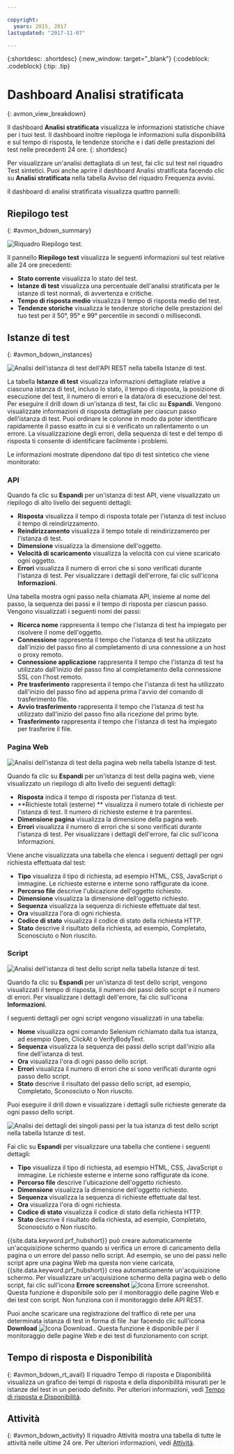 ```yaml
---

copyright:
  years: 2015, 2017
lastupdated: "2017-11-07"

---
```


{:shortdesc: .shortdesc}
{:new_window: target="_blank"}
{:codeblock: .codeblock}
{:tip: .tip}

# Dashboard Analisi stratificata
{: avmon_view_breakdown}

Il dashboard **Analisi stratificata** visualizza le informazioni statistiche chiave per
i tuoi test. Il dashboard inoltre riepiloga le informazioni sulla disponibilità e sul tempo di risposta, le tendenze storiche
e i dati delle prestazioni del test nelle precedenti 24 ore.
{: shortdesc}

Per visualizzare un'analisi dettagliata di un test, fai clic sul test nel riquadro Test sintetici. Puoi anche aprire il dashboard Analisi stratificata facendo clic su **Analisi stratificata** nella tabella Avviso del riquadro Frequenza avvisi.

Il dashboard di analisi stratificata visualizza quattro pannelli:

## Riepilogo test
{: #avmon_bdown_summary}

![Riquadro Riepilogo test.](images/avmon_bdown_summ.png)

Il pannello **Riepilogo test** visualizza le
seguenti informazioni sul test relative alle 24 ore precedenti:

-   **Stato corrente** visualizza lo stato del test.
-   **Istanze di test** visualizza una percentuale dell'analisi stratificata per le istanze di test normali, di avvertenza e critiche.
-   **Tempo di risposta medio** visualizza il tempo di risposta medio del test.
-   **Tendenze storiche** visualizza le tendenze storiche delle prestazioni del tuo test per il 50°, 95° e 99° percentile
in secondi o millisecondi.

## Istanze di test
{: #avmon_bdown_instances}

![Analisi dell'istanza di test dell'API REST nella tabella Istanze di test.](images/avmon_bdown_apitest_instance.png)

La tabella **Istanze di test** visualizza informazioni dettagliate relative
a ciascuna istanza di test, incluso lo stato, il tempo di risposta, la posizione di esecuzione del test, il numero
di errori e la data/ora di esecuzione del test. Per eseguire il drill down di un'istanza di test, fai clic
su **Espandi**. Vengono visualizzate informazioni di risposta dettagliate per ciascun passo dell'istanza
di test. Puoi ordinare le colonne in modo da poter identificare rapidamente il passo esatto in cui si è verificato
un rallentamento o un errore. La visualizzazione degli errori, della sequenza di test e del tempo di risposta ti consente di
identificare facilmente i problemi.

Le informazioni mostrate dipendono dal tipo di test sintetico che viene monitorato:

### API
Quando fa clic su **Espandi** per un'istanza di test API, viene visualizzato
un riepilogo di alto livello dei seguenti dettagli:

-   **Risposta** visualizza il tempo di risposta totale per l'istanza di test
incluso il tempo di reindirizzamento.
-   **Reindirizzamento** visualizza il tempo totale di reindirizzamento per l'istanza di test.
-   **Dimensione** visualizza la dimensione dell'oggetto.
-   **Velocità di scaricamento** visualizza la velocità con cui viene scaricato ogni oggetto.
-   **Errori** visualizza il numero di errori che si sono verificati durante l'istanza di
test. Per visualizzare i dettagli dell'errore, fai clic sull'icona **Informazioni**.

Una tabella
mostra ogni passo nella chiamata API, insieme al nome del passo, la
sequenza dei passi e il tempo di risposta per ciascun passo. Vengono visualizzati i seguenti nomi dei passi:

-   **Ricerca nome** rappresenta il tempo che l'istanza di test ha impiegato per risolvere
il nome dell'oggetto.
-   **Connessione** rappresenta il tempo che l'istanza di test ha utilizzato dall'inizio del passo
fino al completamento di una connessione a un host o proxy remoto.
-   **Connessione applicazione** rappresenta il tempo che l'istanza di test ha utilizzato dall'inizio del passo
fino al completamento della connessione SSL con l'host remoto.
-   **Pre trasferimento** rappresenta il tempo che l'istanza di test ha utilizzato dall'inizio del passo
fino ad appena prima l'avvio del comando di trasferimento file.
-   **Avvio trasferimento** rappresenta il tempo che l'istanza di test ha utilizzato dall'inizio del passo
fino alla ricezione del primo byte.
-   **Trasferimento** rappresenta il tempo che l'istanza di test ha impiegato per trasferire il
file.

### Pagina Web
![Analisi dell'istanza di test della pagina web nella tabella Istanze di test.](images/avmon_bdown_webpage_instance.png)

Quando fa clic su **Espandi** per un'istanza di test della pagina web, viene visualizzato
un riepilogo di alto livello dei seguenti dettagli:

-   **Risposta** indica il tempo di risposta per l'istanza di test.
-   **Richieste totali (esterne) ** visualizza il numero totale di richieste per l'istanza
di test. Il numero di richieste esterne è tra parentesi.
-   **Dimensione pagina** visualizza la dimensione della pagina web.
-   **Errori** visualizza il numero di errori che si sono verificati durante l'istanza di
test. Per visualizzare i dettagli dell'errore, fai clic sull'icona Informazioni.

Viene anche visualizzata una tabella che elenca i seguenti dettagli per ogni richiesta effettuata dal test:

-   **Tipo** visualizza il tipo di richiesta, ad esempio HTML, CSS, JavaScript o
immagine. Le richieste esterne e interne sono raffigurate da icone.
-   **Percorso file** descrive l'ubicazione dell'oggetto richiesto.
-   **Dimensione** visualizza la dimensione dell'oggetto richiesto.
-   **Sequenza** visualizza la sequenza di richieste effettuate dal
test.
-   **Ora** visualizza l'ora di ogni richiesta.
-   **Codice di stato** visualizza il codice di stato della richiesta HTTP.
-   **Stato** descrive il risultato della richiesta, ad esempio, Completato, Sconosciuto
o Non riuscito.

### Script
![Analisi dell'istanza di test dello script nella tabella Istanze di test.](images/avmon_bdown_script_instance.png)

Quando fa clic su **Espandi** per un'istanza di test dello script, vengono visualizzati
il tempo di risposta, il numero dei passi dello script e il numero di errori. Per visualizzare i dettagli dell'errore, fai clic sull'icona **Informazioni**.

I seguenti dettagli per ogni script vengono visualizzati in una tabella:

-   **Nome** visualizza ogni comando Selenium richiamato dalla tua istanza, ad esempio Open, ClickAt o VerifyBodyText.
-   **Sequenza** visualizza la sequenza dei passi dello script dall'inizio alla fine
dell'istanza di test.
-   **Ora** visualizza l'ora di ogni passo dello script.
-   **Errori** visualizza il numero di errori che si sono verificati durante ogni passo dello script.
-   **Stato** descrive il risultato del passo dello script, ad esempio, Completato, Sconosciuto
o Non riuscito.

Puoi eseguire il drill down e visualizzare i dettagli sulle richieste generate da ogni passo dello script.

![Analisi dei dettagli dei singoli passi per la tua istanza di test dello script nella tabella Istanze di test.](images/avmon_bdown_script_subtrans.png)

Fai clic su **Espandi** per visualizzare una tabella che contiene i seguenti dettagli:

-   **Tipo** visualizza il tipo di richiesta, ad esempio HTML, CSS, JavaScript o
immagine. Le richieste esterne e interne sono raffigurate da icone.
-   **Percorso file** descrive l'ubicazione dell'oggetto richiesto.
-   **Dimensione** visualizza la dimensione dell'oggetto richiesto.
-   **Sequenza** visualizza la sequenza di richieste effettuate dal
test.
-   **Ora** visualizza l'ora di ogni richiesta.
-   **Codice di stato** visualizza il codice di stato della richiesta HTTP.
-   **Stato** descrive il risultato della richiesta, ad esempio, Completato, Sconosciuto
o Non riuscito.

{{site.data.keyword.prf_hubshort}} può creare automaticamente
un'acquisizione schermo quando si verifica un errore di caricamento della pagina o un errore del passo nello script. Ad esempio,
se uno dei passi nello script apre una pagina Web ma questa non viene caricata, {{site.data.keyword.prf_hubshort}} crea automaticamente un'acquisizione schermo. Per visualizzare un'acquisizione schermo della pagina web o dello script, fai clic sull'icona **Errore screenshot** ![Icona Errore screenshot](images/scrnsht_err_icn_white.jpg). Questa funzione è disponibile solo per il monitoraggio delle pagine Web e dei test con script. Non funziona con il monitoraggio delle API REST.

Puoi anche scaricare una registrazione del traffico di rete per una determinata istanza di test in forma di file .har facendo clic sull'icona **Download** ![Icona Download.](images/download_icn_white_smll.jpg). Questa funzione è disponibile per il monitoraggio delle pagine Web e dei test di funzionamento con script.

## Tempo di risposta e Disponibilità
{: #avmon_bdown_rt_avail}
Il riquadro Tempo di risposta e Disponibilità visualizza un grafico dei tempi di risposta e della disponibilità misurati per le istanze del test in un periodo definito. Per ulteriori informazioni, vedi [Tempo di risposta e Disponibilità](avmon_resptime_avail.html "Utilizza il riquadro Tempo di risposta e Disponibilità per visualizzare i tempi di risposta, le tendenze di disponibilità, gli avvisi e le attività nel tempo. La correlazione di metriche, avvisi e attività ti consente di isolare facilmente una specifica modifica dell'applicazione o distribuzione del codice quando rilevi un impatto su un tempo di risposta.").

## Attività
{: #avmon_bdown_activity}
Il riquadro Attività mostra una tabella di tutte le attività nelle ultime 24 ore. Per ulteriori informazioni, vedi [Attività](avmon_activities.html "Le informazioni relative alle attività possono essere visualizzate nel riquadro Attività. Le attività sono azioni che si verificano al di fuori degli eventi definiti dall'utente.").
